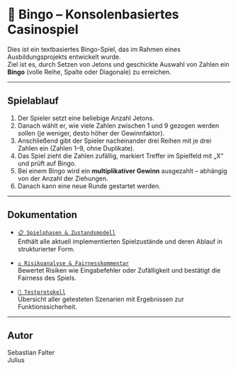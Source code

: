 # 🎲 Bingo – Konsolenbasiertes Casinospiel

Dies ist ein textbasiertes Bingo-Spiel, das im Rahmen eines Ausbildungsprojekts entwickelt wurde.  
Ziel ist es, durch Setzen von Jetons und geschickte Auswahl von Zahlen ein **Bingo** (volle Reihe, Spalte oder Diagonale) zu erreichen.

---

## Spielablauf

1. Der Spieler setzt eine beliebige Anzahl Jetons.
2. Danach wählt er, wie viele Zahlen zwischen 1 und 9 gezogen werden sollen (je weniger, desto höher der Gewinnfaktor).
3. Anschließend gibt der Spieler nacheinander drei Reihen mit je drei Zahlen ein (Zahlen 1–9, ohne Duplikate).
4. Das Spiel zieht die Zahlen zufällig, markiert Treffer im Spielfeld mit „X“ und prüft auf Bingo.
5. Bei einem Bingo wird ein **multiplikativer Gewinn** ausgezahlt – abhängig von der Anzahl der Ziehungen.
6. Danach kann eine neue Runde gestartet werden.

---

## Dokumentation

- [`📋 Spielphasen & Zustandsmodell`](./Zustandsmodell.md)  
  Enthält alle aktuell implementierten Spielzustände und deren Ablauf in strukturierter Form.

- [`⚖️ Risikoanalyse & Fairnesskommentar`](./Risikoanalyse.md)  
  Bewertet Risiken wie Eingabefehler oder Zufälligkeit und bestätigt die Fairness des Spiels.

- [`🧪 Testprotokoll`](./Testprotokoll.md)  
  Übersicht aller getesteten Szenarien mit Ergebnissen zur Funktionssicherheit.

---

## Autor

Sebastian Falter <br>
Julius
